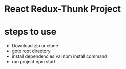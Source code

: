 # React Redux-Thunk Project
# steps to use
  - Download zip or clone
  - goto root directory
  - install dependencies vai npm install command
  - run project npm start
